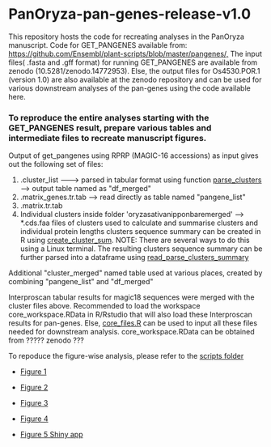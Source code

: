 # PanOryza-pan-genes-release-v1.0


This repository hosts the code for recreating analyses in the PanOryza manuscript. Code for GET_PANGENES available from: <https://github.com/Ensembl/plant-scripts/blob/master/pangenes/,> The input files( .fasta and .gff format) for running GET_PANGENES are available from zenodo (10.5281/zenodo.14772953). Else, the output files for Os4530.POR.1 (version 1.0) are also available at the zenodo repository and can be used for various downstream analyses of the pan-genes using the code available here.

### To reproduce the entire analyses starting with the GET_PANGENES result, prepare various tables and intermediate files to recreate manuscript figures.
Output of get_pangenes using RPRP (MAGIC-16 accessions) as input gives out the following set of files: 

1) .cluster_list   ---> parsed in tabular format using function [parse_clusters](scripts/parse_clusters.R) --> output table named as "df_merged"
2) .matrix_genes.tr.tab --> read directly as table named "pangene_list"
3) .matrix.tr.tab 
4) Individual clusters inside folder 'oryzasativanipponbaremerged' --> *.cds.faa files of clusters used to calculate and summarise clusters and individual protein lengths
   clusters sequence summary can be created in R using [create_cluster_sum](scripts/create_cluster_sum.R). NOTE: There are several ways to do this using a Linux terminal.
   The resulting clusters sequence summary can be further parsed into a dataframe using [read_parse_clusters_summary](scripts/read_parse_clusters_summary.R)

Additional "cluster_merged" named table used at various places, created by combining "pangene_list" and "df_merged"

Interproscan tabular results for magic18 sequences were merged with the cluster files above. Recommended to load the workspace core_workspace.RData in R/Rstudio that will also load these Interproscan results for pan-genes. 
Else, [core_files.R](scripts/core_files.R) can be used to input all these files needed for downstream analysis. core_workspace.RData can be obtained from ????? zenodo ??? 

To repoduce the figure-wise analysis, please refer to the [scripts folder](scripts/)

- [Figure 1](scripts/Figure_1.R)

- [Figure 2](scripts/Figure_2.R)

- [Figure 3](scripts/Figure_3.R)

- [Figure 4](scripts/Figure_4.R)

- [Figure 5 Shiny app](heatmap_app/)
